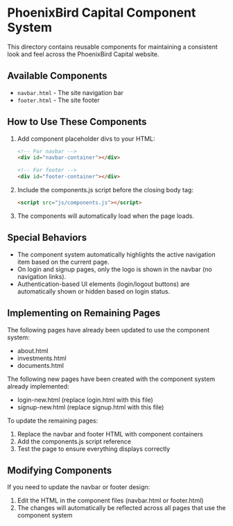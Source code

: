 # PhoenixBird Capital Component System

This directory contains reusable components for maintaining a consistent look and feel across the PhoenixBird Capital website.

## Available Components

- `navbar.html` - The site navigation bar
- `footer.html` - The site footer

## How to Use These Components

1. Add component placeholder divs to your HTML:
   ```html
   <!-- For navbar -->
   <div id="navbar-container"></div>
   
   <!-- For footer -->
   <div id="footer-container"></div>
   ```

2. Include the components.js script before the closing body tag:
   ```html
   <script src="js/components.js"></script>
   ```

3. The components will automatically load when the page loads.

## Special Behaviors

- The component system automatically highlights the active navigation item based on the current page.
- On login and signup pages, only the logo is shown in the navbar (no navigation links).
- Authentication-based UI elements (login/logout buttons) are automatically shown or hidden based on login status.

## Implementing on Remaining Pages

The following pages have already been updated to use the component system:
- about.html
- investments.html
- documents.html

The following new pages have been created with the component system already implemented:
- login-new.html (replace login.html with this file)
- signup-new.html (replace signup.html with this file)

To update the remaining pages:
1. Replace the navbar and footer HTML with component containers
2. Add the components.js script reference
3. Test the page to ensure everything displays correctly

## Modifying Components

If you need to update the navbar or footer design:
1. Edit the HTML in the component files (navbar.html or footer.html)
2. The changes will automatically be reflected across all pages that use the component system
